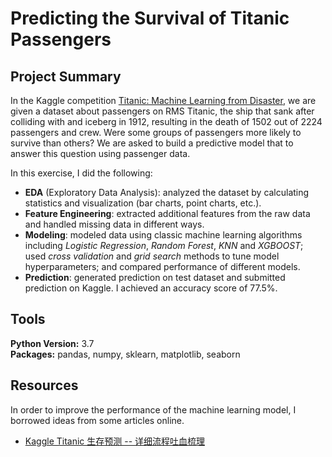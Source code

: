 # Predicting the Survival of Titanic Passengers


## Project Summary
In the Kaggle competition [Titanic: Machine Learning from Disaster](https://www.kaggle.com/c/titanic), we are given a dataset about passengers on RMS Titanic, the ship that sank after colliding with and iceberg in 1912, resulting in the death of 1502 out of 2224 passengers and crew. Were some groups of passengers more likely to survive than others? We are asked to build a predictive model that to answer this question using passenger data.

In this exercise, I did the following:

- **EDA** (Exploratory Data Analysis): analyzed the dataset by calculating statistics and visualization (bar charts, point charts, etc.).  
- **Feature Engineering**: extracted additional features from the raw data and handled missing data in different ways.
- **Modeling**: modeled data using classic machine learning algorithms including *Logistic Regression*, *Random Forest*, *KNN* and *XGBOOST*; used *cross validation* and *grid search* methods to tune model hyperparameters; and compared performance of different models.
- **Prediction**: generated prediction on test dataset and submitted prediction on Kaggle. I achieved an accuracy score of 77.5%.


## Tools
**Python Version:** 3.7  
**Packages:** pandas, numpy, sklearn, matplotlib, seaborn

## Resources
In order to improve the performance of the machine learning model, I borrowed ideas from some articles online.

- [Kaggle Titanic 生存预测 -- 详细流程吐血梳理](https://zhuanlan.zhihu.com/p/31743196)
